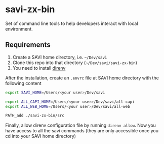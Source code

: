 # savi-zx-bin

Set of command line tools to help developers interact with local environment.

## Requirements

1. Create a SAVI home directory, i.e. `~/Dev/savi`
2. Clone this repo into that directory (`~/Dev/savi/savi-zx-bin`)
3. You need to install [direnv](https://direnv.net/)

After the installation, create an `.envrc` file at SAVI home directory with the
following content

```bash
export SAVI_HOME=/Users/<your user>/Dev/savi

export ALL_CAPI_HOME=/Users/<your user>/Dev/savi/all-capi
export ALL_WEB_HOME=/Users/<your user>/Dev/savi/all-web

PATH_add ./savi-zx-bin/src
```

Finally, allow direnv configuration file by running `direnv allow`. Now you have
access to all the savi commands (they are only accessible once you cd into your
SAVI home directory)
